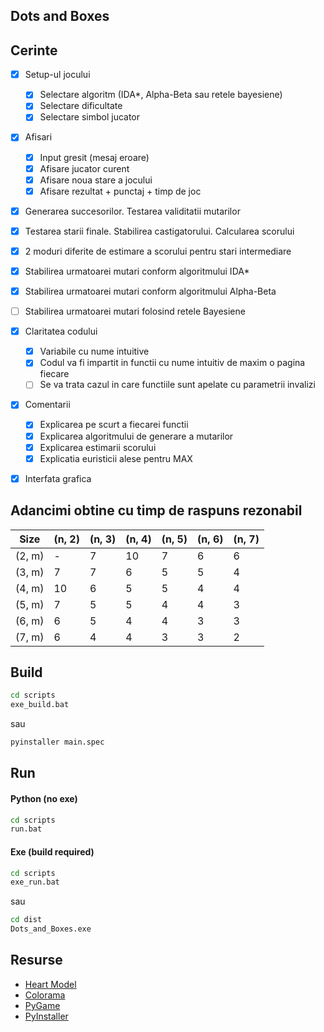 ## Dots and Boxes

## Cerinte

- [x] Setup-ul jocului
    - [x] Selectare algoritm (IDA*, Alpha-Beta sau retele bayesiene)
    - [x] Selectare dificultate
    - [x] Selectare simbol jucator
- [x] Afisari
    - [x] Input gresit (mesaj eroare)
    - [x] Afisare jucator curent
    - [x] Afisare noua stare a jocului
    - [x] Afisare rezultat + punctaj + timp de joc 
- [x] Generarea succesorilor. Testarea validitatii mutarilor
- [x] Testarea starii finale. Stabilirea castigatorului. Calcularea scorului
- [x] 2 moduri diferite de estimare a scorului pentru stari intermediare
- [x] Stabilirea urmatoarei mutari conform algoritmului IDA*  
- [x] Stabilirea urmatoarei mutari conform algoritmului Alpha-Beta  
- [ ] Stabilirea urmatoarei mutari folosind retele Bayesiene
- [x] Claritatea codului
    - [x] Variabile cu nume intuitive
    - [x] Codul va fi impartit in functii cu nume intuitiv de maxim o pagina fiecare
    - [ ] Se va trata cazul in care functiile sunt apelate cu parametrii invalizi 
- [x] Comentarii
    - [x] Explicarea pe scurt a fiecarei functii
    - [x] Explicarea algoritmului de generare a mutarilor
    - [x] Explicarea estimarii scorului
    - [x] Explicatia euristicii alese pentru MAX
- [x] Interfata grafica


## Adancimi obtine cu timp de raspuns rezonabil
|  Size  | (n, 2) | (n, 3) | (n, 4) | (n, 5) | (n, 6) | (n, 7) |
| ------ | ------ | ------ | ------ | ------ | ------ | ------ |
| (2, m) |    -   |   7    |   10   |   7    |   6    |   6    |
| (3, m) |    7   |   7    |   6    |   5    |   5    |   4    |
| (4, m) |   10   |   6    |   5    |   5    |   4    |   4    |
| (5, m) |    7   |   5    |   5    |   4    |   4    |   3    |
| (6, m) |    6   |   5    |   4    |   4    |   3    |   3    |
| (7, m) |    6   |   4    |   4    |   3    |   3    |   2    |


## Build
```bash
cd scripts
exe_build.bat
```

sau

```bash
pyinstaller main.spec
```

## Run
#### Python (no exe)
```bash
cd scripts
run.bat
```

#### Exe (build required)
```bash
cd scripts
exe_run.bat
```

sau

```bash
cd dist
Dots_and_Boxes.exe
```

## Resurse

- [Heart Model](https://github.com/liuyubobobo/heart-curve-cplusplus)
- [Colorama](https://pypi.org/project/colorama/)
- [PyGame](https://www.pygame.org/docs/)
- [PyInstaller](https://www.pyinstaller.org/)